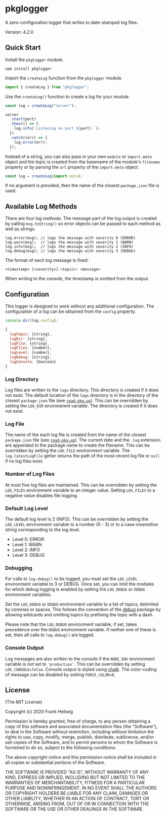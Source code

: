 # pkglogger

A zero-configuration logger that writes to date-stamped log files.

Version: 4.2.0

## Quick Start

Install the `pkglogger` module.

```no-highlight
npm install pkglogger
```

Import the `createLog` function from the `pkglogger` module.

```javascript
import { createLog } from "pkglogger";
```

Use the `createLog()` function to create a log for your module.

```javascript
const log = createLog("server");

server
  .start(port)
  .then(() => {
    log.info(`Listening on port ${port}.`);
  })
  .catch((err) => {
    log.error(err);
  });
```

Instead of a string, you can also pass in your own `module` or `import.meta` object and the topic is created from the basename of the module's `filename` property or by parsing the `url` property of the `import.meta` object.

```javascript
const log = createLog(import.meta);
```

If no argument is provided, then the name of the closest `package.json` file is used.

## Available Log Methods

There are four log methods. The message part of the log output is created by calling `msg.toString()` so error objects can be passed to each method as well as strings.

```
log.error(msg); // logs the message with severity 0 (ERROR)
log.warn(msg);  // logs the message with severity 1 (WARN)
log.info(msg);  // logs the message with severity 2 (INFO)
log.debug(msg); // logs the message with severity 3 (DEBUG)
```

The format of each log message is fixed:

    <timestamp> [<severity>] <topic>: <message>

When writing to the console, the timestamp is omitted from the output.

## Configuration

This logger is designed to work without any additional configuration. The configuration of a log can be obtained from the `config` property.

```javascript
console.dir(log.config);

{
  logTopic: {string},
  logDir: {string},
  logFile: {string},
  logFiles: {number},
  logLevel: {number},
  logDebug: {string},
  logConsole: {boolean}
}
```

### Log Directory

Log files are written to the `logs` directory. This directory is created if it does not exist. The default location of the `logs` directory is in the directory of the closest `package.json` file (see [`read-pkg-up`](https://www.npmjs.com/package/read-pkg-up)). This can be overridden by setting the `LOG_DIR` environemnt variable. The directory is created if it does not exist.

### Log File

The name of the each log file is created from the name of the closest `package.json` file (see [`read-pkg-up`](https://www.npmjs.com/package/read-pkg-up)). The current date and the `.log` extension are appended to the package name to create the filename. This can be overridden by setting the `LOG_FILE` environment variable. The `log.latestLogFile` getter returns the path of the most-recent log file or `null` if no log files exist.

### Number of Log Files

At most five log files are maintained. This can be overridden by setting the `LOG_FILES` environment variable to an integer value. Setting `LOG_FILES` to a negative value disables file logging.

### Default Log Level

The default log level is 2 (INFO). This can be overridden by setting the `LOG_LEVEL` environment variable to a number (0 - 3) or to a case-insensitive string corresponding to the log level.

- Level 0: ERROR
- Level 1: WARN
- Level 2: INFO
- Level 3: DEBUG

### Debugging

For calls to `log.debug()` to be logged, you must set the `LOG_LEVEL` environment variable to 3 or DEBUG. Once set, you can limit the modules for which debug logging is enabled by setting the `LOG_DEBUG` or `DEBUG` environment variables.

Set the `LOG_DEBUG` or `DEBUG` environment variable to a list of topics, delimited by commas or spaces. This follows the convention of the [debug](https://www.npmjs.com/package/debug) package by allowing wildcards and omitting topics by prefixing the topic with a dash.

Please note that the `LOG_DEBUG` environment variable, if set, takes precedence over the `DEBUG` environment variable. If neither one of these is set, then _all_ calls to `log.debug()` are logged.

### Console Output

Log messages are also written to the console if the `NODE_ENV` environment variable is _not_ set to `'production'`. This can be overridden by setting `LOG_CONSOLE=false`. Console output is styled using [chalk](https://www.npmjs.com/package/chalk). The color-coding of message can be disabled by setting `FORCE_COLOR=0`.

## License

(The MIT License)

Copyright (c) 2020 Frank Hellwig

Permission is hereby granted, free of charge, to any person obtaining a copy of this software and associated documentation files (the "Software"), to deal in the Software without restriction, including without limitation the rights to use, copy, modify, merge, publish, distribute, sublicense, and/or sell copies of the Software, and to permit persons to whom the Software is furnished to do so, subject to the following conditions:

The above copyright notice and this permission notice shall be included in all copies or substantial portions of the Software.

THE SOFTWARE IS PROVIDED "AS IS", WITHOUT WARRANTY OF ANY KIND, EXPRESS OR IMPLIED, INCLUDING BUT NOT LIMITED TO THE WARRANTIES OF MERCHANTABILITY, FITNESS FOR A PARTICULAR PURPOSE AND NONINFRINGEMENT. IN NO EVENT SHALL THE AUTHORS OR COPYRIGHT HOLDERS BE LIABLE FOR ANY CLAIM, DAMAGES OR OTHER LIABILITY, WHETHER IN AN ACTION OF CONTRACT, TORT OR OTHERWISE, ARISING FROM, OUT OF OR IN CONNECTION WITH THE SOFTWARE OR THE USE OR OTHER DEALINGS IN THE SOFTWARE.
